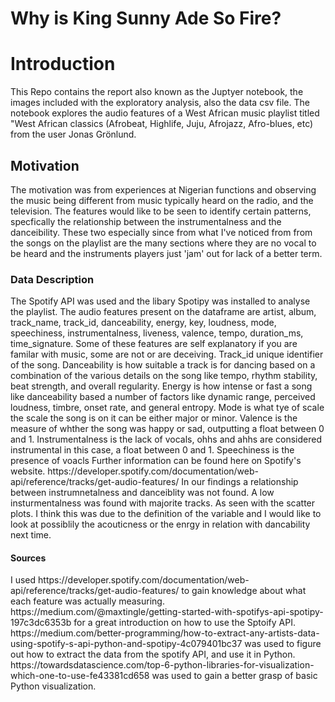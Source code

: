 # Why is King Sunny Ade So Fire?

<h1>Introduction</h1>
<p>This Repo contains the report also known as the Juptyer notebook, the images included with the exploratory analysis, also the data csv file. The notebook explores the audio features of a West African music playlist titled "West African classics (Afrobeat, Highlife, Juju, Afrojazz, Afro-blues, etc) from the user Jonas Grönlund.</p>
<h2>Motivation</h2>
<p>The motivation was from experiences at Nigerian functions and observing the music being different from music typically heard on the radio, and the television. The features would like to be seen to identify certain patterns, specfically the relationship between the instrumentalness and the danceibility. These two especially since from what I've noticed from from the songs on the playlist are the many sections where they are no vocal to be heard and the instruments players just 'jam' out for lack of a better term.
  </p>
<h3>Data Description</h3>
<p>The Spotify API was used and the libary Spotipy was installed to analyse the playlist. The audio features present on the dataframe are  artist, album, track_name, track_id, danceability, energy, key, loudness, mode, speechiness, instrumentalness, liveness, valence, tempo, duration_ms, time_signature. Some of these features are self explanatory if you are familar with music, some are not or are deceiving. Track_id unique identifier of the song. Danceability is how suitable a track is for dancing based on a combination of the various details on the song like tempo, rhythm stability, beat strength, and overall regularity. Energy is how intense or fast a song like danceability based a number of factors like dynamic range, perceived loudness, timbre, onset rate, and general entropy. Mode is what tye of scale the scale the song is on it can be either major or minor. Valence is the measure of whther the song was happy or sad, outputting a float between 0 and 1. Instrumentalness is the lack of vocals, ohhs and ahhs are considered instrumental in this case, a float between 0 and 1. Speechiness is the presence of voacls Further information can be found here on Spotify's website. https://developer.spotify.com/documentation/web-api/reference/tracks/get-audio-features/
In our findings a relationship between instrumnetalness and danceiblity was not found. A low insturmentalness was found with majorite tracks. As seen with the scatter plots. I think this was due to the definition of the variable and I would like to look at possiblily the acouticness or the enrgy in relation with dancability next time.</p> 
<h4>Sources</h4>
<p>I used https://developer.spotify.com/documentation/web-api/reference/tracks/get-audio-features/ to gain knowledge about what each feature was actually measuring. https://medium.com/@maxtingle/getting-started-with-spotifys-api-spotipy-197c3dc6353b for a great introduction on how to use the Sptoify API. https://medium.com/better-programming/how-to-extract-any-artists-data-using-spotify-s-api-python-and-spotipy-4c079401bc37 was used to figure out how to extract the data from the spotify API, and use it in Python. https://towardsdatascience.com/top-6-python-libraries-for-visualization-which-one-to-use-fe43381cd658 was used to gain a better grasp of basic Python visualization.</p> 
